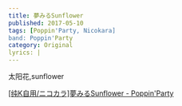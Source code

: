```yaml
---
title: 夢みるSunflower
published: 2017-05-10
tags: [Poppin'Party, Nicokara]
band: Poppin'Party
category: Original
lyrics: |
---
```

太阳花,sunflower

<summary>
    <a href="https://www.bilibili.com/video/BV1ZEWXzWETG/">
        [纯K自用/ニコカラ]夢みるSunflower - Poppin'Party
    </a>
</summary>
